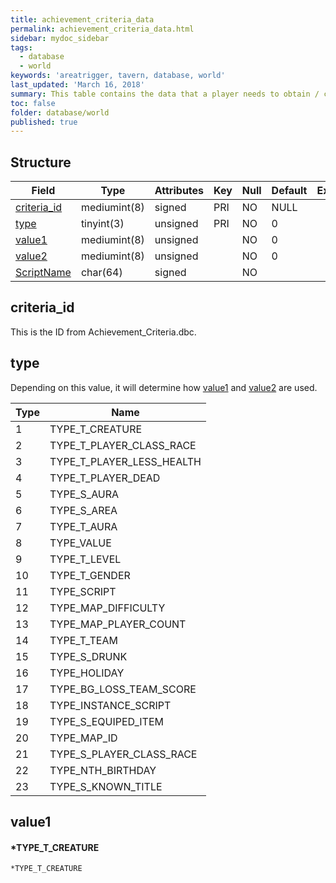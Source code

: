 ```yaml
---
title: achievement_criteria_data
permalink: achievement_criteria_data.html
sidebar: mydoc_sidebar
tags:
  - database
  - world
keywords: 'areatrigger, tavern, database, world'
last_updated: 'March 16, 2018'
summary: This table contains the data that a player needs to obtain / complete in order to receive a given achievement.
toc: false
folder: database/world
published: true
---
```


## Structure

Field                       | Type         | Attributes | Key | Null | Default | Extra | Comment 
--------------------------- | ------------ | ---------- | --- | ---- | ------- | ----- | ------- 
[criteria_id](#criteria_id) | mediumint(8) | signed     | PRI | NO   | NULL    |       |
[type](#type)               | tinyint(3)   | unsigned   | PRI | NO   | 0       |       |
[value1](#value1)           | mediumint(8) | unsigned   |     | NO   | 0       |       |
[value2](#value2)           | mediumint(8) | unsigned   |     | NO   | 0       |       |
[ScriptName](#ScriptName)   | char(64)     | signed     |     | NO   |         |       |


## criteria_id
This is the ID from Achievement_Criteria.dbc.


## type

Depending on this value, it will determine how [value1](#value1) and [value2](#value2) are used.

Type | Name
---- | ----
1    | TYPE_T_CREATURE
2    | TYPE_T_PLAYER_CLASS_RACE
3    | TYPE_T_PLAYER_LESS_HEALTH
4    | TYPE_T_PLAYER_DEAD
5    | TYPE_S_AURA
6    | TYPE_S_AREA
7    | TYPE_T_AURA
8    | TYPE_VALUE
9    | TYPE_T_LEVEL
10   | TYPE_T_GENDER
11   | TYPE_SCRIPT
12   | TYPE_MAP_DIFFICULTY
13   | TYPE_MAP_PLAYER_COUNT
14   | TYPE_T_TEAM
15   | TYPE_S_DRUNK
16   | TYPE_HOLIDAY
17   | TYPE_BG_LOSS_TEAM_SCORE
18   | TYPE_INSTANCE_SCRIPT
19   | TYPE_S_EQUIPED_ITEM
20   | TYPE_MAP_ID
21   | TYPE_S_PLAYER_CLASS_RACE
22   | TYPE_NTH_BIRTHDAY
23   | TYPE_S_KNOWN_TITLE


## value1

#### *TYPE_T_CREATURE
```
*TYPE_T_CREATURE
```
